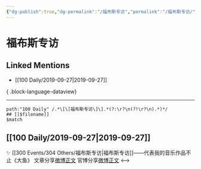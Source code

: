 ```yaml
---
{"dg-publish":true,"dg-permalink":"/福布斯专访","permalink":"/福布斯专访/","created":"2023-03-29T14:10:45.000+08:00","updated":"2023-04-10T17:14:49.000+08:00"}
---
```


# 福布斯专访

## Linked Mentions
- [[100 Daily/2019-09-27\|2019-09-27]]

{ .block-language-dataview}

---

```expander
path:"100 Daily" /.*\[\[福布斯专访\]\].*(?:\r?\n(?!\r?\n).*)*/
## [[$filename]]
$match
```
## [[100 Daily/2019-09-27\|2019-09-27]]
✨ [[300 Events/304 Others/福布斯专访\|福布斯专访]]——代表我的音乐作品不止《大鱼》
文章分享[微博正文](https://m.weibo.cn/6466290670/4421247221673714)
官博分享[微博正文](https://m.weibo.cn/6466290670/4421295674243001)
<-->
